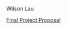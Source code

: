 Wilson Lau

[Final Project Proposal](https://github.com/Wilson-Lau/UCSC---Generative-Design/blob/master/docs/final/index.html)

